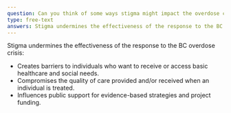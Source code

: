 ```yaml
---
question: Can you think of some ways stigma might impact the overdose crisis in the relations between PWUS and health institutions?
type: free-text
answers: Stigma undermines the effectiveness of the response to the BC overdose crisis
---
```

<!--- This is where the rich feedback goes -->
Stigma undermines the effectiveness of the response to the BC overdose crisis:
- Creates barriers to individuals who want to receive or access basic healthcare and social needs.
- Compromises the quality of care provided and/or received when an individual is treated.
- Influences public support for evidence-based strategies and project funding.

